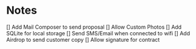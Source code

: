 # Notes

[] Add Mail Composer to send proposal 
[] Allow Custom Photos
[] Add SQLite for local storage
[] Send SMS/Email when connected to wifi
[] Add Airdrop to send customer copy
[] Allow signature for contract 


